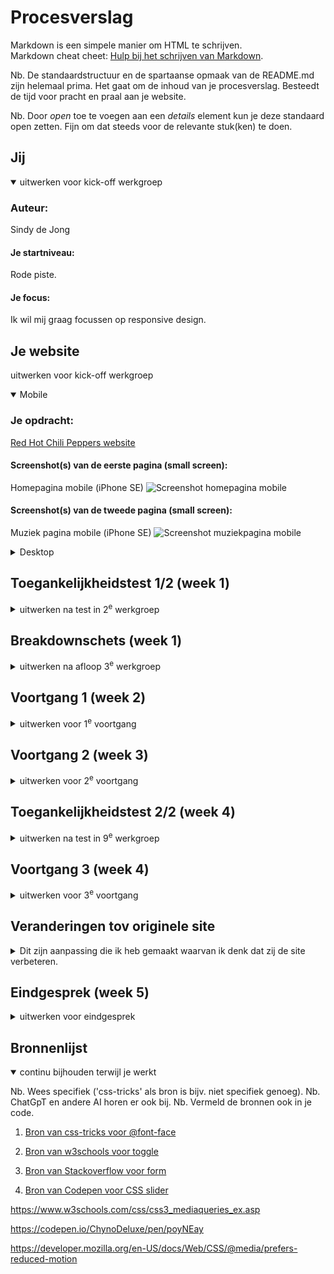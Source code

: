 # Procesverslag
Markdown is een simpele manier om HTML te schrijven.  
Markdown cheat cheet: [Hulp bij het schrijven van Markdown](https://github.com/adam-p/markdown-here/wiki/Markdown-Cheatsheet).

Nb. De standaardstructuur en de spartaanse opmaak van de README.md zijn helemaal prima. Het gaat om de inhoud van je procesverslag. Besteedt de tijd voor pracht en praal aan je website.

Nb. Door *open* toe te voegen aan een *details* element kun je deze standaard open zetten. Fijn om dat steeds voor de relevante stuk(ken) te doen.





## Jij

<details open>
  <summary>uitwerken voor kick-off werkgroep</summary>

  ### Auteur:
  Sindy de Jong

  #### Je startniveau:
  Rode piste.

  #### Je focus:
  Ik wil mij graag focussen op responsive design. 
 
</details>





## Je website
uitwerken voor kick-off werkgroep
<details open>
  <summary> Mobile </summary>

  ### Je opdracht:
  <a href="https://redhotchilipeppers.com/"> Red Hot Chili Peppers website </a>

  #### Screenshot(s) van de eerste pagina (small screen): 
  Homepagina mobile (iPhone SE)
  <img src="readme-images/rhcp_home_mobile.png" width="375px" alt="Screenshot homepagina mobile">

  #### Screenshot(s) van de tweede pagina (small screen):
  Muziek pagina mobile (iPhone SE)
  <img src="readme-images/rhcp_music_mobile.png" width="375px" alt="Screenshot muziekpagina mobile">
 
</details>

<details closed>
  <summary> Desktop </summary>

  ### Je opdracht:
  <a href="https://redhotchilipeppers.com/"> Red Hot Chili Peppers website </a>

  #### Screenshot(s) van de eerste pagina (large screen): 
  Homepagina desktop (Macbook air 13)
  <img src="readme-images/rhcp_home_desktop.png" width="375px" alt="Screenshot homepagina desktop">

  #### Screenshot(s) van de tweede pagina (large screen):
  Muziek pagina desktop (Macbook Air 13)
  <img src="readme-images/rhcp_music_desktop.png" width="375px" alt="Screenshot muziekpagina dekstop">
 
</details>



## Toegankelijkheidstest 1/2 (week 1)

<details>
  <summary>uitwerken na test in 2<sup>e</sup> werkgroep</summary>

  ### Bevindingen
  Lijst met je bevindingen die in de test naar voren kwamen:
  <ul>

  <li> Content: 
    <ul> 
    <li> Er wordt korte en duidelijke taal gebruikt. </li> 
    </ul>
  </li>
   
  <li> Global Code: 
    <ul> 
    <li> De HTML en CSS code is niet 100% valide. </li> 
    <li> Niet elke pagina heeft een unieke titel. </li> 
    </ul>
  </li>

  <li> Keyboard: 
    <ul> 
    <li> Niet elk element komt in focus style. Soms is de volgorde niet logisch. </li> 
    </ul>
  </li>

  <li> Mobile and touch: 
    <ul> 
    <li> Er is geen horizontal scrolling. </li> 
    <li> Buttons klein en weinig padding voor klikbaar veld. </li> 
    <li> Buttons geen hover state. </li> 
    <li> Dingen te dicht op elkaar om makkelijk te scrollen, zonder iets anders te hoveren.  </li> 
    </ul>
  </li>

  <li> Headings: 
    <ul> 
    <li> Soms zijn er twee soortgelijke elementen en is de linker wel met tekst en is de ander een plaatje van tekst. Dit is 
echt niet handig en toegangelijk. </li> 
    </ul>
  </li>

<li> Lists: 
    <ul> 
    <li> Voor de navigatie is er wel een list gebruikt. </li> 
    </ul>
  </li>

<li> Images: 
    <ul> 
    <li> Sommige plaatjes hebben een alt, maar deze beschrijft soms niet wat er in het plaatje te zien is. Zoals er staat "luister naar Return of the Dreem Canteen" in plaats van "Album cover van Return of the Dream Canteen"</li> 
    </ul>
  </li>

<li> Media (Video and Audio): 
    <ul> 
    <li> De header bestaat uit een video met animaties erin. Deze start automatisch en kan niet gepauzeerd worden. </li> 
    </ul>
  </li>

<li> Controls: 
    <ul> 
    <li> Niet alle linkjes zien er het zelfde uit of vallen op. </li> 
    <li> Je ziet niet wanneer een link in een  nieuw tabblad opent. </li>
     <li> De controls zoals knoppen hebben geen focusstates. </li>
        <li> Er is geen skip link aanwezig. </li>
    </ul>
  </li>

<li> Appearance: 
    <ul> 
    <li> Er is geen dark/light mode. Als ik mijn computer op dark-mode zet, veranderd er niks aan de website. </li> 
    <li> Niet alle tekst op de website is echt tekst, maar vaak ook een afbeelding van tekst. Hierdoor past niet alle tekst zich aan. </li> 
    </ul>
  </li>

<li> Animation: 
    <ul> 
    <li> De animatie in de header is een autoloop video. Andere animaties zijn nogal klein. Er is geen reduced-motion de vinden in de code. </li> 
    </ul>
  </li>

<li> Color contrast: 
    <ul> 
    <li> Het contrast van de tekst is vaak niet goed. De tekst is namelijk wit of geel gekleurd op een lichte achtergrond. </li> 
    </ul>
  </li>

  </ul>

</details>



## Breakdownschets (week 1)

<details>
  <summary>uitwerken na afloop 3<sup>e</sup> werkgroep</summary>

  ### de hele homepagina: 
  <img src="readme-images/breakdown_home_mobile.jpg" width="375px" alt="breakdown van de hele homepagina">

   ### de hele musicpagina: : 
  <img src="readme-images/breakdown_music_mobile.jpg" width="375px" alt="breakdown van de hele musicpagina">
  
  ### dynamisch deel (navigatie): 
  <img src="readme-images/breakdown_nav_mobile.jpg" width="375px" alt="breakdown van de navigatie">

 

</details>





## Voortgang 1 (week 2)

<details>
  <summary>uitwerken voor 1<sup>e</sup> voortgang</summary>

  ### Stand van zaken
  hier dit ging goed & dit was lastig (neem ook screenshots op van delen van je website en code)

<details closed>
  <summary> Responsive grid voor images </summary>

  #### Dit ging goed:
Hier lukte het wel om de navigatie te laten verschijnen, maar niet om de navigatie weer te verbergen. 
  <img src="readme-images/doc_nav_1.png" width="375px" alt="Screenshot van de niet werkende code.">

</details>

  ### Verslag van meeting
  hier na afloop snel de uitkomsten van de meeting vastleggen

  - Navigatie in de header doen
  - Bij img src geen . vergeten voor de /
  - Comments bij de code doen
  - Blijven documenteren

</details>





## Voortgang 2 (week 3)

<details>
  <summary>uitwerken voor 2<sup>e</sup> voortgang</summary>

  ### Stand van zaken
  hier dit ging goed & dit was lastig (neem ook screenshots op van delen van je website en code)

  <details closed>
  <summary> Navigatie button </summary>

  #### Het probleem:
Hier lukte het wel om de navigatie te laten verschijnen, maar niet om de navigatie weer te verbergen. 
  <img src="readme-images/doc_nav_1.png" width="375px" alt="Screenshot van de niet werkende code.">

  #### De oplossing:
Een van de student assistenten hielp mij en zij gaf mij het advies om toggle te gebruiken. Nu werkt het wel.
  <img src="readme-images/doc_nav_2.png" width="375px" alt="Screenshot van de werkende code.">
</details>



   <details closed>
  <summary> Form </summary>

  #### Het probleem:
Hier lukte het niet om de breedte van de button aan te kunnen passen, zodat de volledige tekst op 1 regel komt te staan. Ookal geef ik hem een vaste waarde en staat van het input veld links op auto width.  
  <img src="readme-images/doc_formbutton_1.png" width="375px" alt="Screenshot van de niet werkende code.">

  #### De oplossing:
....
  <img src="readme-images/doc_nav_2.png" width="375px" alt="Screenshot van de werkende code.">
 
</details>


  ### Verslag van meeting
  hier na afloop snel de uitkomsten van de meeting vastleggen

  - Ik moet gaan doorwerken. 
  - Geen classes en id's gebruiken, maar selectoren. Behalve op grote secties in de main.
  - Documenteren is het belangrijkste.

</details>





## Toegankelijkheidstest 2/2 (week 4)

<details>
  <summary>uitwerken na test in 9<sup>e</sup> werkgroep</summary>

  ### Bevindingen
  Lijst met je bevindingen die in de test naar voren kwamen (geef ook aan wat er verbeterd is):

</details>





## Voortgang 3 (week 4)

<details>
  <summary>uitwerken voor 3<sup>e</sup> voortgang</summary>

  ### Stand van zaken
  hier dit ging goed & dit was lastig (neem ook screenshots op van delen van je website en code)

<details closed>
  <summary> Slider </summary>

  #### Het probleem:
Hier heb ik de code van  <a href="https://codepen.io/gradar/pen/BaavLLo?editors=1100"> een codepen voorbeeld </a> gebruikt. De slider was breder dan de viewport en ik wilde dat hij in de breedte meeschaalt met de viewport width. 
  <img src="readme-images/doc_slider_1.png" width="375px" alt="Screenshot van de niet werkende code.">

  #### De oplossing:
Ik heb de code aangepast door de breedtes om te zetten in vw en daar ook de keyframes op aan te passen. 
  <img src="readme-images/doc_slider_2.png" width="375px" alt="Screenshot van de werkende code.">
</details>


  ### Agenda voor meeting
Vragen die ik heb:
  - Hoe maak ik de button in mijn form zo breed als ik wil?
  - goede css slider??
  - object-fit: op slider werkt niet?
  - h1: sr only


  ### Verslag van meeting
  hier na afloop snel de uitkomsten van de meeting vastleggen

  - hgroup ipv div
  https://developer.mozilla.org/en-US/docs/Web/HTML/Element/hgroup
  
  - h3 moet p zijn
  - secties een h -> sr only
  - alt in de img, niet in de a
  - icons in een ul

  - slider in een ul en li 
  - geen float in de slider
  - css flex carousel
  - text slider op vaste plek
  
  - tour pagina
  - detailpagina shirt

  - sr-only 
  https://css-tricks.com/inclusively-hidden/
  - reduced motion

  - alt text en title

</details>


## Veranderingen tov originele site

<details>
  <summary> Dit zijn aanpassing die ik heb gemaakt waarvan ik denk dat zij de site verbeteren. </summary>

  - Altijd de 1 zichtbaar, ook op home. 
  - nav sticky. 
  - Alle h2 koppen wit, duidelijker te lezen. 
  - Alle h3 koppen geel en kleiner, want minder belangrijk maar door kleur vallen ze wel op. 
  - volgorde van plaatjes homepagina bij community sectie. 


  ### Je uitkomst - karakteristiek screenshots:
  <img src="readme-images/dummy-plaatje.jpg" width="375px" alt="uitomst opdracht 1">

</details>


## Eindgesprek (week 5)

<details>
  <summary>uitwerken voor eindgesprek</summary>

  ### Je uitkomst - karakteristiek screenshots:
  <img src="readme-images/dummy-plaatje.jpg" width="375px" alt="uitomst opdracht 1">


  ### Dit ging goed/Heb ik geleerd: 
  Korte omschrijving met plaatjes

  <img src="readme-images/dummy-plaatje.jpg" width="375px" alt="top">


  ### Dit was lastig/Is niet gelukt:
  - Het is mij niet gelukt om te size knoppen bij de merch pagina van kleur te laten veranderen als erop geklikt is. 
  https://developer.mozilla.org/en-US/docs/Web/API/Document/getElementsByClassName 
  - winkelmand interactie niet gelukt 


  <img src="readme-images/dummy-plaatje.jpg" width="375px" alt="bummer">
</details>





## Bronnenlijst

<details open>
  <summary>continu bijhouden terwijl je werkt</summary>

  Nb. Wees specifiek ('css-tricks' als bron is bijv. niet specifiek genoeg). 
  Nb. ChatGpT en andere AI horen er ook bij.
  Nb. Vermeld de bronnen ook in je code.

  1. <a href="https://css-tricks.com/snippets/css/using-font-face-in-css/"> Bron van css-tricks voor @font-face </a>

  2. <a href="https://www.w3schools.com/howto/howto_js_toggle_class.asp"> Bron van w3schools voor toggle </a>

  3. <a href="https://stackoverflow.com/questions/15314407/how-to-add-button-inside-an-input"> Bron van Stackoverflow voor form </a>

  4. <a href="https://codepen.io/gradar/pen/BaavLLo?editors=1100"> Bron van Codepen voor CSS slider </a>

  https://www.w3schools.com/css/css3_mediaqueries_ex.asp 

https://codepen.io/ChynoDeluxe/pen/poyNEay

https://developer.mozilla.org/en-US/docs/Web/CSS/@media/prefers-reduced-motion 


</details>